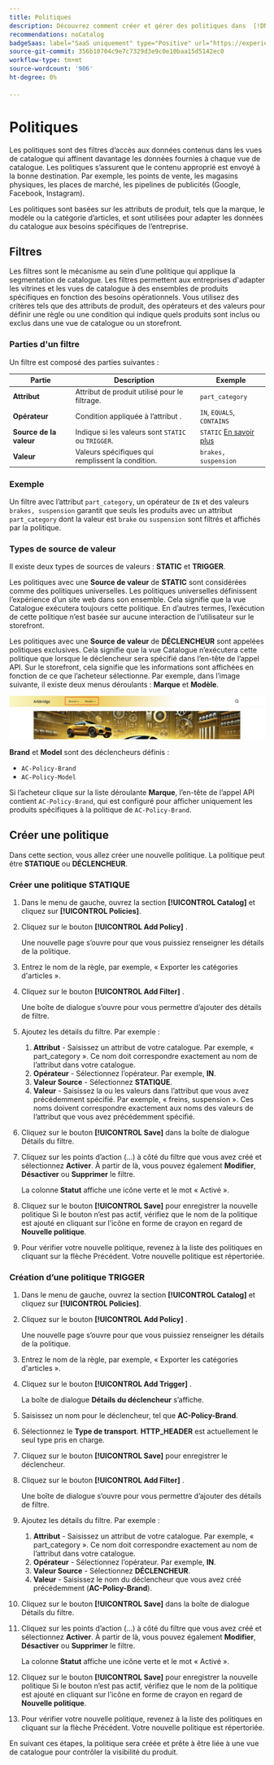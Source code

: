 ```yaml
---
title: Politiques
description: Découvrez comment créer et gérer des politiques dans  [!DNL Adobe Commerce Optimizer].
recommendations: noCatalog
badgeSaas: label="SaaS uniquement" type="Positive" url="https://experienceleague.adobe.com/en/docs/commerce/user-guides/product-solutions" tooltip="S’applique uniquement aux projets Adobe Commerce as a Cloud Service et Adobe Commerce Optimizer (infrastructure SaaS gérée par Adobe)."
source-git-commit: 356b10704c9e7c7329d3e9c0e10baa15d5142ec0
workflow-type: tm+mt
source-wordcount: '906'
ht-degree: 0%

---
```


# Politiques

Les politiques sont des filtres d’accès aux données contenus dans les vues de catalogue qui affinent davantage les données fournies à chaque vue de catalogue. Les politiques s’assurent que le contenu approprié est envoyé à la bonne destination. Par exemple, les points de vente, les magasins physiques, les places de marché, les pipelines de publicités (Google, Facebook, Instagram).

Les politiques sont basées sur les attributs de produit, tels que la marque, le modèle ou la catégorie d’articles, et sont utilisées pour adapter les données du catalogue aux besoins spécifiques de l’entreprise. &#x200B;

## Filtres

Les filtres sont le mécanisme au sein d’une politique qui applique la segmentation de catalogue. Les filtres permettent aux entreprises d&#39;adapter les vitrines et les vues de catalogue à des ensembles de produits spécifiques en fonction des besoins opérationnels. Vous utilisez des critères tels que des attributs de produit, des opérateurs et des valeurs pour définir une règle ou une condition qui indique quels produits sont inclus ou exclus dans une vue de catalogue ou un storefront.

### Parties d&#39;un filtre

Un filtre est composé des parties suivantes :

| Partie | Description | Exemple |
|---|---|---|
| **Attribut** | Attribut de produit utilisé pour le filtrage. | `part_category` |
| **Opérateur** | Condition appliquée à l’attribut . | `IN`, `EQUALS`, `CONTAINS` |
| **Source de la valeur** | Indique si les valeurs sont `STATIC` ou `TRIGGER`. | `STATIC` [En savoir plus](#value-source-types) |
| **Valeur** | Valeurs spécifiques qui remplissent la condition. | `brakes, suspension` |

### Exemple

Un filtre avec l’attribut `part_category`, un opérateur de `IN` et des valeurs `brakes, suspension` garantit que seuls les produits avec un attribut `part_category` dont la valeur est `brake` ou `suspension` sont filtrés et affichés par la politique.

### Types de source de valeur

Il existe deux types de sources de valeurs : **STATIC** et **TRIGGER**.

Les politiques avec une **Source de valeur** de **STATIC** sont considérées comme des politiques universelles. Les politiques universelles définissent l’expérience d’un site web dans son ensemble. Cela signifie que la vue Catalogue exécutera toujours cette politique. En d’autres termes, l’exécution de cette politique n’est basée sur aucune interaction de l’utilisateur sur le storefront.

Les politiques avec une **Source de valeur** de **DÉCLENCHEUR** sont appelées politiques exclusives. Cela signifie que la vue Catalogue n’exécutera cette politique que lorsque le déclencheur sera spécifié dans l’en-tête de l’appel API. Sur le storefront, cela signifie que les informations sont affichées en fonction de ce que l’acheteur sélectionne. Par exemple, dans l’image suivante, il existe deux menus déroulants : **Marque** et **Modèle**.

![Déclencher la source de valeur sur storefront](../assets/policy-trigger.png)

**Brand** et **Model** sont des déclencheurs définis :

- `AC-Policy-Brand`
- `AC-Policy-Model`

Si l’acheteur clique sur la liste déroulante **Marque**, l’en-tête de l’appel API contient `AC-Policy-Brand`, qui est configuré pour afficher uniquement les produits spécifiques à la politique de `AC-Policy-Brand`.

## Créer une politique

Dans cette section, vous allez créer une nouvelle politique. La politique peut être **STATIQUE** ou **DÉCLENCHEUR**.

### Créer une politique STATIQUE

1. Dans le menu de gauche, ouvrez la section **[!UICONTROL Catalog]** et cliquez sur **[!UICONTROL Policies]**.

1. Cliquez sur le bouton **[!UICONTROL Add Policy]** .

   Une nouvelle page s’ouvre pour que vous puissiez renseigner les détails de la politique. &#x200B;

1. Entrez le nom de la règle, par exemple, « Exporter les catégories d&#39;articles ».

1. Cliquez sur le bouton **[!UICONTROL Add Filter]** .

   Une boîte de dialogue s’ouvre pour vous permettre d’ajouter des détails de filtre.

1. Ajoutez les détails du filtre. Par exemple :

   1. **Attribut** - Saisissez un attribut de votre catalogue. Par exemple, « part_category ». Ce nom doit correspondre exactement au nom de l’attribut dans votre catalogue.
   1. **Opérateur** - Sélectionnez l’opérateur. Par exemple, **IN**. &#x200B;
   1. **Valeur Source** - Sélectionnez **STATIQUE**. &#x200B;
   1. **Valeur** - Saisissez la ou les valeurs dans l’attribut que vous avez précédemment spécifié. Par exemple, « freins, suspension ». &#x200B;Ces noms doivent correspondre exactement aux noms des valeurs de l’attribut que vous avez précédemment spécifié.

1. Cliquez sur le bouton **[!UICONTROL Save]** dans la boîte de dialogue Détails du filtre. &#x200B;

1. Cliquez sur les points d’action (...) à côté du filtre que vous avez créé et sélectionnez **Activer**. À partir de là, vous pouvez également **Modifier**, **Désactiver** ou **Supprimer** le filtre.

   La colonne **Statut** affiche une icône verte et le mot « Activé ».

1. Cliquez sur le bouton **[!UICONTROL Save]** pour enregistrer la nouvelle politique&#x200B; Si le bouton n’est pas actif, vérifiez que le nom de la politique est ajouté en cliquant sur l’icône en forme de crayon en regard de **Nouvelle politique**.

1. Pour vérifier votre nouvelle politique, revenez à la liste des politiques en cliquant sur la flèche Précédent. &#x200B;Votre nouvelle politique est répertoriée.

### Création d’une politique TRIGGER

1. Dans le menu de gauche, ouvrez la section **[!UICONTROL Catalog]** et cliquez sur **[!UICONTROL Policies]**.

1. Cliquez sur le bouton **[!UICONTROL Add Policy]** .

   Une nouvelle page s’ouvre pour que vous puissiez renseigner les détails de la politique. &#x200B;

1. Entrez le nom de la règle, par exemple, « Exporter les catégories d&#39;articles ».

1. Cliquez sur le bouton **[!UICONTROL Add Trigger]** .

   La boîte de dialogue **Détails du déclencheur** s’affiche.

1. Saisissez un nom pour le déclencheur, tel que **AC-Policy-Brand**.

1. Sélectionnez le **Type de transport**. **HTTP_HEADER** est actuellement le seul type pris en charge.

1. Cliquez sur le bouton **[!UICONTROL Save]** pour enregistrer le déclencheur.

1. Cliquez sur le bouton **[!UICONTROL Add Filter]** .

   Une boîte de dialogue s’ouvre pour vous permettre d’ajouter des détails de filtre.

1. Ajoutez les détails du filtre. Par exemple :

   1. **Attribut** - Saisissez un attribut de votre catalogue. Par exemple, « part_category ». Ce nom doit correspondre exactement au nom de l’attribut dans votre catalogue.
   1. **Opérateur** - Sélectionnez l’opérateur. Par exemple, **IN**. &#x200B;
   1. **Valeur Source** - Sélectionnez **DÉCLENCHEUR**. &#x200B;
   1. **Valeur** - Saisissez le nom du déclencheur que vous avez créé précédemment (**AC-Policy-Brand**).

1. Cliquez sur le bouton **[!UICONTROL Save]** dans la boîte de dialogue Détails du filtre. &#x200B;

1. Cliquez sur les points d’action (...) à côté du filtre que vous avez créé et sélectionnez **Activer**. À partir de là, vous pouvez également **Modifier**, **Désactiver** ou **Supprimer** le filtre.

   La colonne **Statut** affiche une icône verte et le mot « Activé ».

1. Cliquez sur le bouton **[!UICONTROL Save]** pour enregistrer la nouvelle politique&#x200B; Si le bouton n’est pas actif, vérifiez que le nom de la politique est ajouté en cliquant sur l’icône en forme de crayon en regard de **Nouvelle politique**.

1. Pour vérifier votre nouvelle politique, revenez à la liste des politiques en cliquant sur la flèche Précédent. &#x200B;Votre nouvelle politique est répertoriée.

En suivant ces étapes, la politique sera créée et prête à être liée à une vue de catalogue pour contrôler la visibilité du produit.
